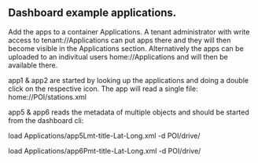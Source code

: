## Dashboard example applications.
Add the apps to a container Applications.
A tenant administrator with write access to tenant://Applications can put apps there and they will then become visible in the Applications section.
Alternatively the apps can be uploaded to an indivitual users home://Applications and will then be available there.

app1 & app2 are started by looking up the applications and doing a double click on the respective icon.
The app will read a single file:
home://POI/stations.xml

app5 & app6 reads the metadata of multiple objects and should be started from the dashboard cli:

load Applications/app5Lmt-title-Lat-Long.xml -d POI/drive/

load Applications/app6Pmt-title-Lat-Long.xml -d POI/drive/
